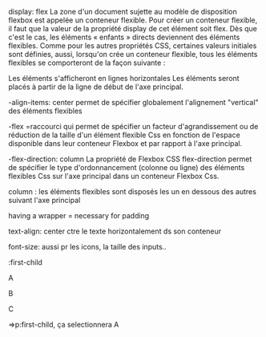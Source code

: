 display: flex 
La zone d'un document sujette au modèle de disposition flexbox est appelée un conteneur flexible. Pour créer un conteneur flexible, il faut que la valeur de la propriété display de cet élément soit flex. Dès que c'est le cas, les éléments « enfants » directs deviennent des éléments flexibles. Comme pour les autres propriétés CSS, certaines valeurs initiales sont définies, aussi, lorsqu'on crée un conteneur flexible, tous les éléments flexibles se comporteront de la façon suivante :

Les éléments s'afficheront en lignes horizontales
Les éléments seront placés à partir de la ligne de début de l'axe principal.

-align-items: center
 permet de spécifier globalement l'alignement "vertical" des éléments flexibles 

-flex
=raccourci qui permet de spécifier un facteur d'agrandissement ou de réduction de la taille d'un élément flexible Css en fonction de l'espace disponible dans leur conteneur Flexbox et par rapport à l'axe principal.

-flex-direction: column
La propriété de Flexbox CSS flex-direction permet de spécifier le type d'ordonnancement (colonne ou ligne) des éléments flexibles Css sur l'axe principal dans un conteneur Flexbox Css.

column : les éléments flexibles sont disposés les un en dessous des autres suivant l'axe principal

having a  wrapper
= necessary for padding

text-align: center
ctre le texte horizontalement ds son conteneur

font-size:
aussi pr les icons, la taille des inputs..

:first-child
<p>A</p>
<p>B</p>
<p>C</p>

=>p:first-child, ça selectionnera A